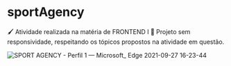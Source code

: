 # sportAgency
 🖌 Atividade realizada na matéria de FRONTEND I
 🚨 Projeto sem responsividade, respeitando os tópicos propostos na atividade em questão.

![SPORT AGENCY - Perfil 1 — Microsoft_ Edge 2021-09-27 16-23-44](https://user-images.githubusercontent.com/85362901/134973228-09f68e6c-c1c8-4607-a766-1bf1cc3902bf.gif)
